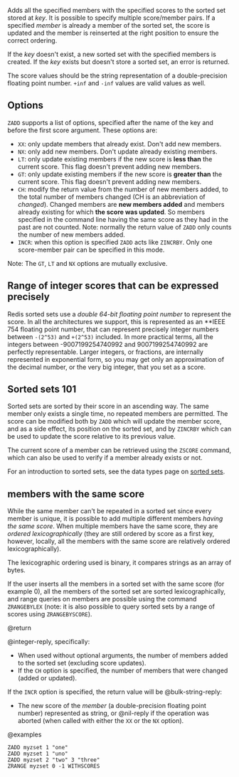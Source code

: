 Adds all the specified members with the specified scores to the sorted set stored at _key_.
It is possible to specify multiple score/member pairs.
If a specified _member_ is already a member of the sorted set, the score is updated and the member is reinserted at the right position to ensure the correct ordering.

If the _key_ doesn't exist, a new sorted set with the specified members is created.
If the _key_ exists but doesn't store a sorted set, an error is returned.

The score values should be the string representation of a double-precision floating point number.
`+inf` and `-inf` values are valid values as well.

## Options

`ZADD` supports a list of options, specified after the name of the key and before the first score argument.
These options are:

* `XX`: only update members that already exist. Don't add new members.
* `NX`: only add new members. Don't update already existing members.
* `LT`: only update existing members if the new score is **less than** the current score. This flag doesn't prevent adding new members.
* `GT`: only update existing members if the new score is **greater than** the current score. This flag doesn't prevent adding new members.
* `CH`: modify the return value from the number of new members added, to the total number of members changed (CH is an abbreviation of *changed*). Changed members are **new members added** and members already existing for which **the score was updated**. So members specified in the command line having the same score as they had in the past are not counted. Note: normally the return value of `ZADD` only counts the number of new members added.
* `INCR`: when this option is specified `ZADD` acts like `ZINCRBY`. Only one score-member pair can be specified in this mode.

Note: The `GT`, `LT` and `NX` options are mutually exclusive.

## Range of integer scores that can be expressed precisely

Redis sorted sets use a *double 64-bit floating point number* to represent the score.
In all the architectures we support, this is represented as an **IEEE 754 floating point number, that can represent precisely integer numbers between `-(2^53)` and `+(2^53)` included.
In more practical terms, all the integers between -9007199254740992 and 9007199254740992 are perfectly representable.
Larger integers, or fractions, are internally represented in exponential form, so you may get only an approximation of the decimal number, or the very big integer, that you set as a score.

## Sorted sets 101

Sorted sets are sorted by their score in an ascending way.
The same member only exists a single time, no repeated members are permitted.
The score can be modified both by `ZADD` which will update the member score, and as a side effect, its position on the sorted set, and by `ZINCRBY` which can be used to update the score relative to its previous value.

The current score of a member can be retrieved using the `ZSCORE` command, which can also be used to verify if a member already exists or not.

For an introduction to sorted sets, see the data types page on [sorted sets][tdtss].

[tdtss]: /topics/data-types#sorted-sets

## members with the same score

While the same member can't be repeated in a sorted set since every member
is unique, it is possible to add multiple different members *having the same score*.
When multiple members have the same score, they are *ordered lexicographically* (they are still ordered by score as a first key, however, locally, all the members with the same score are relatively ordered lexicographically).

The lexicographic ordering used is binary, it compares strings as an array of bytes.

If the user inserts all the members in a sorted set with the same score (for example 0), all the members of the sorted set are sorted lexicographically, and range queries on members are possible using the command `ZRANGEBYLEX` (note: it is also possible to query sorted sets by a range of scores using `ZRANGEBYSCORE`).

@return

@integer-reply, specifically:

* When used without optional arguments, the number of members added to the sorted set (excluding score updates).
* If the `CH` option is specified, the number of members that were changed (added or updated).

If the `INCR` option is specified, the return value will be @bulk-string-reply:

* The new score of the _member_ (a double-precision floating point number) represented as string, or @nil-reply if the operation was aborted (when called with either the `XX` or the `NX` option).

@examples

```cli
ZADD myzset 1 "one"
ZADD myzset 1 "uno"
ZADD myzset 2 "two" 3 "three"
ZRANGE myzset 0 -1 WITHSCORES
```
